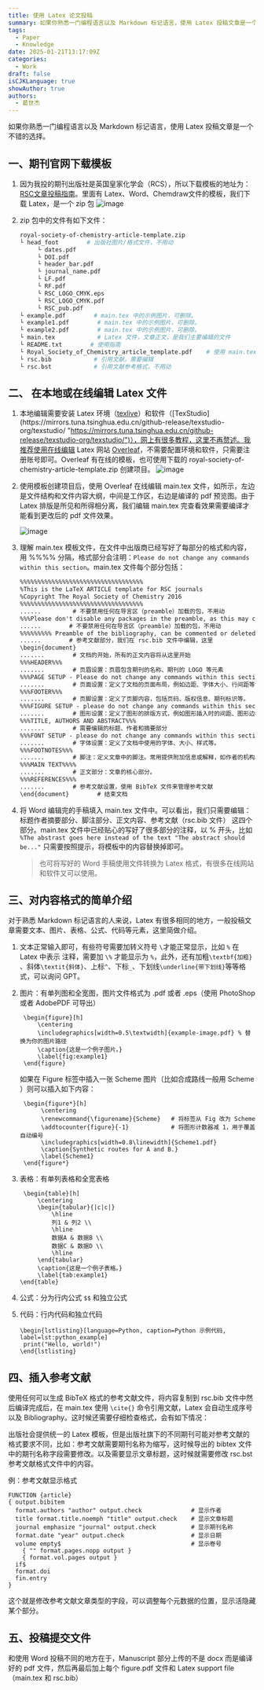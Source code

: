 ```yaml
---
title: 使用 Latex 论文投稿
summary: 如果你熟悉一门编程语言以及 Markdown 标记语言，使用 Latex 投稿文章是一个不错的选择。
tags:
  - Paper
  - Knowledge
date: 2025-01-21T13:17:09Z
categories:
  - Work
draft: false
isCJKLanguage: true
showAuthor: true
authors:
  - 葛世杰
---
```


如果你熟悉一门编程语言以及 Markdown 标记语言，使用 Latex 投稿文章是一个不错的选择。

## 一、期刊官网下载模板

1. 因为我投的期刊出版社是英国皇家化学会（RCS），所以下载模板的地址为：[RSC文章投稿指南](https://www.rsc.org/journals-books-databases/author-and-reviewer-hub/authors-information/#prepare-article)。里面有 Latex、Word、Chemdraw文件的模板，我们下载 Latex，是一个 zip 包
   ![image](assets/image-20250121132318-o9bo1v8.png)

2. zip 包中的文件有如下文件：
   
   ```sh
   royal-society-of-chemistry-article-template.zip
   └ head_foot        # 出版社图片/格式文件，不用动
        └ dates.pdf
        └ DOI.pdf
        └ header_bar.pdf
        └ journal_name.pdf
        └ LF.pdf
        └ RF.pdf
        └ RSC_LOGO_CMYK.eps
        └ RSC_LOGO_CMYK.pdf
        └ RSC_pub.pdf
   └ example.pdf        # main.tex 中的示例图片，可删除。
   └ example1.pdf        # main.tex 中的示例图片，可删除。
   └ example2.pdf        # main.tex 中的示例图片，可删除。
   └ main.tex            # Latex 文件，文章正文，是我们主要编辑的文件
   └ README.txt        # 使用指南
   └ Royal_Society_of_Chemistry_article_template.pdf    # 使用 main.tex 预编译的 pdf 文件，可删除。
   └ rsc.bib            # 引用文献，需要编辑
   └ rsc.bst            # 引用文献参考格式，不用动
   ```

## 二、 在本地或在线编辑 Latex 文件

1. 本地编辑需要安装 Latex 环境（[texlive](https://mirrors.tuna.tsinghua.edu.cn/CTAN/systems/texlive/ "https://mirrors.tuna.tsinghua.edu.cn/CTAN/systems/texlive/")）和软件（[TexStudio](https://mirrors.tuna.tsinghua.edu.cn/github-release/texstudio-org/texstudio/ "https://mirrors.tuna.tsinghua.edu.cn/github-release/texstudio-org/texstudio/")），网上有很多教程，这里不再赘述。我推荐使用在线编辑 Latex 网站 [Overleaf](https://cn.overleaf.com/ "https://cn.overleaf.com/")，不需要配置环境和软件，只需要注册账号即可。Overleaf 有在线的模板，也可使用下载的 royal-society-of-chemistry-article-template.zip 创建项目。
   ​![image](assets/image-20250121135337-kvrol2l.png)​

2. 使用模板创建项目后，使用 Overleaf 在线编辑 main.tex 文件，如所示，左边是文件结构和文件内容大纲，中间是工作区，右边是编译的 pdf 预览图。由于 Latex 排版是所见和所得相分离，我们编辑 main.tex 完查看效果需要编译才能看到更改后的 pdf 文件效果。
   
   ​![image](assets/image-20250121140140-kuhjuys.png)​

3. 理解 main.tex 模板文件，在文件中出版商已经写好了每部分的格式和内容，用 %%%% 分隔，格式部分会注明：`Please do not change any commands within this section`​。main.tex 文件每个部分包括：
   
   ```txt
   %%%%%%%%%%%%%%%%%%%%%%%%%%%%%%%%%%%
   %This is the LaTeX ARTICLE template for RSC journals
   %Copyright The Royal Society of Chemistry 2016
   %%%%%%%%%%%%%%%%%%%%%%%%%%%%%%%%%%%
   ......         # 不要禁用任何在导言区（preamble）加载的包，不用动
   %%%Please don't disable any packages in the preamble, as this may cause the template to display incorrectly.%%%%
   ......        # 不要禁用任何在导言区（preamble）加载的包，不用动
   %%%%%%%%% Preamble of the bibliography, can be commented or deleted
   ......        # 参考文献部分，我们在 rsc.bib 文件中编辑，这里
   \begin{document}
   .......        # 文档的开始，所有的正文内容将从这里开始
   %%%HEADER%%%
   .......        # 页眉设置：页眉包含期刊的名称、期刊的 LOGO 等元素
   %%%PAGE SETUP - Please do not change any commands within this section%%%
   .......        # 页面设置：定义了文档的页面布局，例如边距、字体大小、行间距等设置。
   %%%FOOTER%%%
   .......        # 页脚设置：定义了页脚内容，包括页码、版权信息、期刊标识等。
   %%%FIGURE SETUP - please do not change any commands within this section%%%
   .......        # 图形设置：定义了图形的排版方式，例如图形插入时的间距、图形边框等。
   %%%TITLE, AUTHORS AND ABSTRACT%%%
   .......        # 需要编辑的标题、作者和摘要部分
   %%%FONT SETUP - please do not change any commands within this section
   .......        # 字体设置：定义了文档中使用的字体、大小、样式等。
   %%%FOOTNOTES%%%
   .......        # 脚注：定义文章中的脚注。常用提供附加信息或解释，如作者的机构、通讯作者的联系方式、补充信息等。
   %%%MAIN TEXT%%%%
   .......        # 正文部分：文章的核心部分。
   %%%REFERENCES%%%
   .......        # 参考文献设置，使用 BibTeX 文件来管理参考文献
   \end{document}        # 结束文档
   ```

4. 将 Word 编辑完的手稿填入 main.tex 文件中。可以看出，我们只需要编辑：标题作者摘要部分、脚注部分、正文内容、参考文献（rsc.bib 文件） 这四个部分。main.tex 文件中已经贴心的写好了很多部分的注释，以 % 开头，比如 `%The abstrast goes here instead of the text "The abstract should be..."` 只需要按照提示，将模板中的内容替换掉即可。
   
   > 也可将写好的 Word 手稿使用文件转换为 Latex 格式，有很多在线网站和软件又可以使用。

## 三、对内容格式的简单介绍

对于熟悉 Markdown 标记语言的人来说，Latex 有很多相同的地方，一般投稿文章需要文本、图片、表格、公式、代码等元素，这里简做介绍。

1. 文本正常输入即可，有些符号需要加转义符号 `\`​ 才能正常显示，比如 `%`​ 在 Latex 中表示 注释，需要加 `\%`​ 才能显示为 `%`​ ，此外，还有加粗`\textbf{加粗}`​ 、斜体`\textit{斜体}`​、上标`^`​、下标`_`​、下划线`\underline{带下划线}`​等等格式，可以询问 GPT。

2. 图片：有单列图和全宽图，图片文件格式为 .pdf 或者 .eps（使用 PhotoShop 或者 AdobePDF 可导出）
   
        \begin{figure}[h]
            \centering
            \includegraphics[width=0.5\textwidth]{example-image.pdf} % 替换为你的图片路径
            \caption{这是一个例子图片。}
            \label{fig:example1}
        \end{figure}
   
   如果在 Figure 标签中插入一张 Scheme 图片（比如合成路线一般用 Scheme ）则可以插入如下内容：
        
        \begin{figure*}[h]
             \centering
             \renewcommand{\figurename}{Scheme}   # 将标签从 Fig 改为 Scheme
             \addtocounter{figure}{-1}            # 将图形计数器减 1，用于覆盖自动编号
             \includegraphics[width=0.8\linewidth]{Scheme1.pdf}
             \caption{Synthetic routes for A and B.}
             \label{Scheme1}
        \end{figure*}


3. 表格：有单列表格和全宽表格
   
        \begin{table}[h]
            \centering
            \begin{tabular}{|c|c|}
                \hline
                列1 & 列2 \\
                \hline
                数据A & 数据B \\
                数据C & 数据D \\
                \hline
            \end{tabular}
            \caption{这是一个例子表格。}
            \label{tab:example1}
       \end{table}

4. 公式：分为行内公式 `$$` 和独立公式

5. 代码：行内代码和独立代码
   
       \begin{lstlisting}[language=Python, caption=Python 示例代码, label=lst:python_example]
        print("Hello, world!")
       \end{lstlisting}

## 四、插入参考文献

使用任何可以生成 BibTeX 格式的参考文献文件，将内容复制到 rsc.bib 文件中然后编译完成后，在 main.tex 使用 `\cite{}` 命令引用文献，Latex 会自动生成序号以及 Bibliography。这时候还需要仔细检查格式，会有如下情况：

出版社会提供统一的 Latex 模板，但是出版社旗下的不同期刊可能对参考文献的格式要求不同，比如：参考文献需要期刊名称为缩写，这时候导出的 bibtex 文件中的期刊名称字段需要修改。以及需要显示文章标题，这时候就需要修改 rsc.bst 参考文献格式文件中的内容。

例：参考文献显示格式

```
FUNCTION {article}
{ output.bibitem
  format.authors "author" output.check              # 显示作者
  title format.title.noemph "title" output.check    # 显示文章标题
  journal emphasize "journal" output.check          # 显示期刊名称
  format.date "year" output.check                   # 显示日期
  volume empty$                                     # 显示卷号
    { "" format.pages.nopp output }
    { format.vol.pages output }
  if$
  format.doi
  fin.entry
}
```

这个就是修改参考文献文章类型的字段，可以调整每个元数据的位置，显示活隐藏某个部分。


## 五、投稿提交文件

和使用 Word 投稿不同的地方在于，Manuscript 部分上传的不是 docx 而是编译好的 pdf 文件，然后再最后加上每个 figure.pdf 文件和  Latex support file （main.tex 和 rsc.bib）



‍
